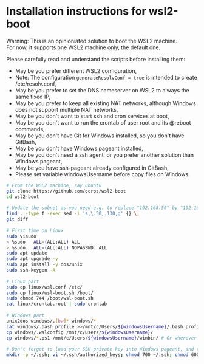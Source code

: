 # Installation instructions for wsl2-boot

Warning: This is an opinioniated solution to boot the WSL2 machine.<br/>
For now, it supports one WSL2 machine only, the default one.

Please carefully read and understand the scripts before installing them:
- May be you prefer different WSL2 configuration,
- Note: The configuration `generateResolvConf = true` is intended to create /etc/resolv.conf,
- May be you prefer to set the DNS nameserver on WSL2 to always the same fixed IP,
- May be you prefer to keep all existing NAT networks, although Windows does not support multiple NAT networks,
- May be you don't want to start ssh and cron services at boot,
- May be you don't want to run the crontab of user root and its @reboot commands,
- May be you don't have Git for Windows installed, so you don't have GitBash,
- May be you don't have Windows pageant installed,
- May be you don't need a ssh agent, or you prefer another solution than Windows pageant,
- May be you have ssh-pageant already configured in GitBash,
- Please set variable windowsUsername before copy files on Windows.

```bash
# From the WSL2 machine, say ubuntu
git clone https://github.com/ocroz/wsl2-boot
cd wsl2-boot
 
# Update the subnet as you need e.g. to replace "192.168.50" by "192.168.130"
find . -type f -exec sed -i 's,\.50,.130,g' {} \;
git diff
 
# First time on Linux
sudo visudo
< %sudo   ALL=(ALL:ALL) ALL
> %sudo   ALL=(ALL:ALL) NOPASSWD: ALL
sudo apt update
sudo apt upgrade -y
sudo apt install -y dos2unix
sudo ssh-keygen -A
 
# Linux part
sudo cp linux/wsl.conf /etc/
sudo cp linux/wsl-boot.sh /boot/
sudo chmod 744 /boot/wsl-boot.sh
cat linux/crontab.root | sudo crontab
 
# Windows part
unix2dos windows/.[bw]* windows/*
cat windows/.bash_profile >>/mnt/c/Users/${windowsUsername}/.bash_profile
cp windows/.wslconfig /mnt/c/Users/${windowsUsername}/
cp windows/*.ps1 /mnt/c/Users/${windowsUsername}/winbin/ # Or wherever in your Windows PATH
 
# Don't forget to load your SSH private key into Windows pageant, and to add the SSH public key into Linux
mkdir -p ~/.ssh; vi ~/.ssh/authorized_keys; chmod 700 ~/.ssh; chmod 600 ~/.ssh/*
```
